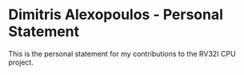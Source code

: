 # Dimitris Alexopoulos - Personal Statement
This is the personal statement for my contributions to the RV32I CPU project.
